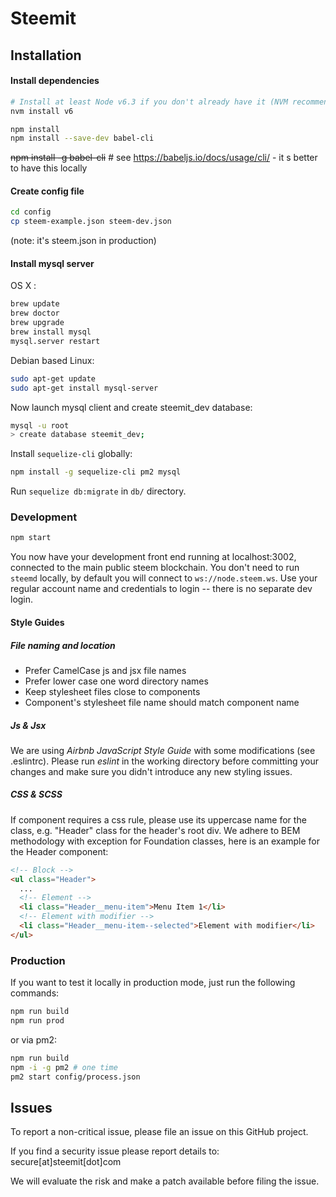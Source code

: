 Steemit
========

## Installation

#### Install dependencies

```bash
# Install at least Node v6.3 if you don't already have it (NVM recommended)
nvm install v6

npm install
npm install --save-dev babel-cli
```
~~npm install -g babel-cli~~ # see https://babeljs.io/docs/usage/cli/ - it s better to have this locally


#### Create config file

```bash
cd config
cp steem-example.json steem-dev.json
```

(note: it's steem.json in production)

#### Install mysql server

OS X :

```bash
brew update
brew doctor
brew upgrade
brew install mysql
mysql.server restart
```

Debian based Linux:

```bash
sudo apt-get update
sudo apt-get install mysql-server
```

Now launch mysql client and create steemit_dev database:
```bash
mysql -u root
> create database steemit_dev;
```

Install `sequelize-cli` globally:

```bash
npm install -g sequelize-cli pm2 mysql
```

Run `sequelize db:migrate` in `db/` directory.


### Development

```bash
npm start
```

You now have your development front end running at localhost:3002, connected to the main public steem blockchain. You don't need to run ```steemd``` locally, by default you will connect to ```ws://node.steem.ws```.  Use your regular account name and credentials to login -- there is no separate dev login.

#### Style Guides

##### File naming and location

- Prefer CamelCase js and jsx file names
- Prefer lower case one word directory names
- Keep stylesheet files close to components
- Component's stylesheet file name should match component name

##### Js & Jsx
We are using _Airbnb JavaScript Style Guide_ with some modifications (see .eslintrc).
Please run _eslint_ in the working directory before committing your changes and make sure you didn't introduce any new styling issues.

##### CSS & SCSS
If component requires a css rule, please use its uppercase name for the class, e.g. "Header" class for the header's root div.
We adhere to BEM methodology with exception for Foundation classes, here is an example for the Header component:

```html
<!-- Block -->
<ul class="Header">
  ...
  <!-- Element -->
  <li class="Header__menu-item">Menu Item 1</li>
  <!-- Element with modifier -->
  <li class="Header__menu-item--selected">Element with modifier</li>
</ul>
```

### Production

If you want to test it locally in production mode, just run the following commands:

```bash
npm run build
npm run prod
```

or via pm2:

```bash
npm run build
npm -i -g pm2 # one time
pm2 start config/process.json
```


## Issues

To report a non-critical issue, please file an issue on this GitHub project.

If you find a security issue please report details to: secure[at]steemit[dot]com

We will evaluate the risk and make a patch available before filing the issue.
